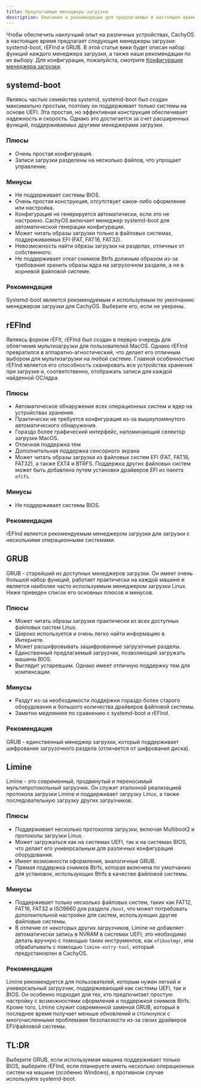 ```yaml
---
title: Предлагаемые менеджеры загрузки
description: Описание и рекомендации для предлагаемых в настоящее время менеджеров загрузки
---
```


Чтобы обеспечить наилучший опыт на различных устройствах, CachyOS в настоящее время предлагает следующие менеджеры загрузки: systemd-boot, rEFInd и GRUB.
В этой статье вики будет описан набор функций каждого менеджера загрузки, а также наши рекомендации по их выбору. Для
конфигурации, пожалуйста, смотрите [Конфигурация менеджера загрузки](/ru/configuration/boot_manager_configuration).

## systemd-boot

Являясь частью семейства systemd, systemd-boot был создан максимально простым, поэтому он поддерживает только системы на основе UEFI. Эта простая, но эффективная конструкция обеспечивает надежность и скорость. Однако это достигается за счет расширенных функций, поддерживаемых другими менеджерами загрузки.

### Плюсы
- Очень простая конфигурация.
- Записи загрузки разделены на несколько файлов, что упрощает управление.

### Минусы
- Не поддерживает системы BIOS.
- Очень простая конструкция, отсутствует какое-либо оформление или настройка.
- Конфигурация не генерируется автоматически, если это не настроено. CachyOS включает менеджер systemd-boot для автоматической генерации конфигурации.
- Может читать образы загрузки только в файловых системах, поддерживаемых EFI (FAT, FAT16, FAT32).
- Невозможность найти образы загрузки на разделах, отличных от собственного.
- Не поддерживает откат снимков Btrfs должным образом из-за требования хранить образы ядра на загрузочном разделе, а не в корневой файловой системе.

### Рекомендация

Systemd-boot является рекомендуемым и используемым по умолчанию менеджером загрузки для CachyOS. Выберите его, если не уверены.

## rEFInd

Являясь форком rEFIt, rEFInd был создан в первую очередь для облегчения мультизагрузки для пользователей MacOS. Однако rEFInd превратился в аппаратно-агностический, что делает его отличным выбором для мультизагрузки на любой системе. Главной особенностью rEFInd является его способность сканировать все устройства хранения при загрузке и, соответственно, отображать записи для каждой найденной ОС/ядра.

### Плюсы

- Автоматическое обнаружение всех операционных систем и ядер на устройствах хранения.
- Практически не требуется конфигурация из-за вышеупомянутого автоматического обнаружения.
- Гораздо более графический интерфейс, напоминающий селектор загрузки MacOS.
- Отличная поддержка тем
- Дополнительная поддержка сенсорного экрана
- Может читать образы загрузки из файловых систем EFI (FAT, FAT16, FAT32), а также EXT4 и BTRFS. Поддержка других файловых систем может быть добавлена путем установки драйверов EFI из пакета ``efifs``.

### Минусы

- Не поддерживает системы BIOS.

### Рекомендация

rEFInd является рекомендуемым менеджером загрузки для загрузки с несколькими операционными системами.

## GRUB

GRUB - старейший из доступных менеджеров загрузки. Он имеет очень большой набор функций, работает практически на каждой машине и является наиболее часто используемым менеджером загрузки Linux. Ниже приведен список его основных плюсов и минусов.

### Плюсы
- Может читать образы загрузки практически из всех доступных файловых систем Linux.
- Широко используется и очень легко найти информацию в Интернете.
- Может расшифровывать зашифрованные загрузочные разделы.
- Единственный предлагаемый загрузчик, позволяющий загружать машины BIOS.
- Выглядит устаревшим. Однако имеет отличную поддержку тем для компенсации.

### Минусы
- Раздут из-за необходимости поддержки гораздо более старого оборудования и большого количества драйверов файловой системы.
- Заметно медленнее по сравнению с systemd-boot и rEFInd.

### Рекомендация

GRUB - единственный менеджер загрузки, который поддерживает шифрование загрузочного раздела (отличается от шифрования диска).

## Limine

Limine - это современный, продвинутый и переносимый мультипротокольный загрузчик. Он служит эталонной реализацией протокола загрузки Limine и поддерживает загрузку Linux, а также последовательную загрузку других загрузчиков.

### Плюсы

- Поддерживает несколько протоколов загрузки, включая Multiboot2 и протоколы загрузки Linux.
- Может загружаться как на системах UEFI, так и на системах BIOS, что делает его универсальным для различных конфигураций оборудования.
- Имеет возможности оформления, аналогичные GRUB.
- Прямая поддержка снимков Btrfs, которая включена по умолчанию для установок, использующих Btrfs в качестве файловой системы.

### Минусы

- Поддерживает только несколько файловых систем, таких как FAT12, FAT16, FAT32 и ISO9660 для раздела `/boot`, что может потребовать дополнительной настройки для систем, использующих другие файловые системы.
- В отличие от некоторых других загрузчиков, Limine не добавляет автоматически запись в NVRAM в системах UEFI; это необходимо делать вручную с помощью таких инструментов, как `efibootmgr`, или обрабатывать с помощью `limine-entry-tool`, который предустановлен в CachyOS.

### Рекомендация

Limine рекомендуется для пользователей, которым нужен легкий и универсальный загрузчик, поддерживающий как системы UEFI, так и BIOS. Он особенно подходит для тех, кто предпочитает простую настройку с возможностями оформления и поддержкой снимков Btrfs. Кроме того, Limine служит современной заменой GRUB, который в последнее время получает меньше обновлений и столкнулся с многочисленными проблемами безопасности из-за своих драйверов EFI/файловой системы.

## TL:DR
Выберите GRUB, если используемая машина поддерживает только BIOS, выберите rEFInd, если планируете иметь несколько операционных систем на машине (особенно Windows), в противном случае используйте systemd-boot.
